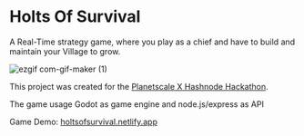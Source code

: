 # Holts Of Survival

A Real-Time strategy game, where you play as a chief and have to build and maintain your Village to grow. 

![ezgif com-gif-maker (1)](https://user-images.githubusercontent.com/91387097/182233748-812940d0-d1d0-4c0b-bab2-4927423f13a2.gif)

This project was created for the [Planetscale X Hashnode Hackathon](https://townhall.hashnode.com/planetscale-hackathon?source=hashnode_countdown).

The game usage Godot as game engine and node.js/express as API

Game Demo: [holtsofsurvival.netlify.app](https://holtsofsurvival.netlify.app/)
